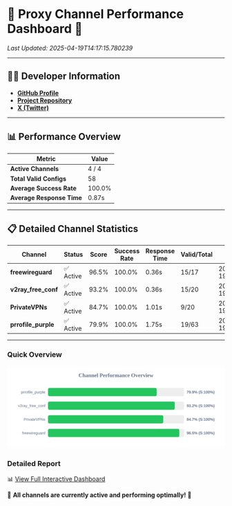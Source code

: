 # 🌟 Proxy Channel Performance Dashboard 🌟

_Last Updated: 2025-04-19T14:17:15.780239_

---

## 👩‍💻 Developer Information

- **[GitHub Profile](https://github.com/4n0nymou3)**  
- **[Project Repository](https://github.com/4n0nymou3/multi-proxy-config-fetcher)**  
- **[X (Twitter)](https://x.com/4n0nymou3)**  

---

## 📊 Performance Overview

| Metric                | Value       |
|-----------------------|-------------|
| **Active Channels**   | 4 / 4       |
| **Total Valid Configs** | 58          |
| **Average Success Rate** | 100.0%      |
| **Average Response Time** | 0.87s       |

---

## 📋 Detailed Channel Statistics

| Channel          | Status     | Score  | Success Rate | Response Time | Valid/Total | Last Success               |
|------------------|------------|--------|--------------|---------------|-------------|----------------------------|
| **freewireguard**  | ✅ Active  | 96.5%  | 100.0% | 0.36s         | 15/17       | 2025-04-19T14:17:15.779070 |
| **v2ray_free_conf**  | ✅ Active  | 93.2%  | 100.0% | 0.36s         | 15/20       | 2025-04-19T14:17:14.355844 |
| **PrivateVPNs**  | ✅ Active  | 84.7%  | 100.0% | 1.01s         | 9/20       | 2025-04-19T14:17:15.397828 |
| **prrofile_purple**  | ✅ Active  | 79.9%  | 100.0% | 1.75s         | 19/63       | 2025-04-19T14:17:13.966503 |

---

### Quick Overview
<div align="center">
  <a href="https://raw.githubusercontent.com/nullluser/NullRepo/refs/heads/main/assets/channel_stats_chart.svg">
    <img src="https://raw.githubusercontent.com/nullluser/NullRepo/refs/heads/main/assets/channel_stats_chart.svg" alt="Source Performance Statistics" width="800">
  </a>
</div>

### Detailed Report
📊 [View Full Interactive Dashboard](https://htmlpreview.github.io/?https://github.com/nullluser/NullRepo/blob/main/assets/performance_report.html)

🎉 **All channels are currently active and performing optimally!** 🎉
